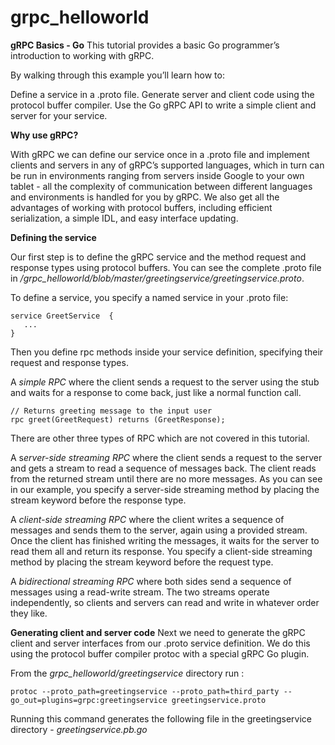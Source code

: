 # grpc_helloworld

**gRPC Basics - Go**
This tutorial provides a basic Go programmer’s introduction to working with gRPC.

By walking through this example you’ll learn how to:

Define a service in a .proto file.
Generate server and client code using the protocol buffer compiler.
Use the Go gRPC API to write a simple client and server for your service.


**Why use gRPC?**

With gRPC we can define our service once in a .proto file and implement clients and servers in any of gRPC’s supported languages, which in turn can be run in environments ranging from servers inside Google to your own tablet - all the complexity of communication between different languages and environments is handled for you by gRPC. We also get all the advantages of working with protocol buffers, including efficient serialization, a simple IDL, and easy interface updating.


**Defining the service**

Our first step  is to define the gRPC service and the method request and response types using protocol buffers. You can see the complete .proto file in */grpc_helloworld/blob/master/greetingservice/greetingservice.proto*.

To define a service, you specify a named service in your .proto file:
```
service GreetService  {
   ...
}
```
Then you define rpc methods inside your service definition, specifying their request and response types. 

A *simple RPC* where the client sends a request to the server using the stub and waits for a response to come back, just like a normal function call.
```
// Returns greeting message to the input user
rpc greet(GreetRequest) returns (GreetResponse);
```
There are other three types of RPC which are not covered  in this tutorial.

A s*erver-side streaming RPC* where the client sends a request to the server and gets a stream to read a sequence of messages back. The client reads from the returned stream until there are no more messages. As you can see in our example, you specify a server-side streaming method by placing the stream keyword before the response type.

A *client-side streaming RPC* where the client writes a sequence of messages and sends them to the server, again using a provided stream. Once the client has finished writing the messages, it waits for the server to read them all and return its response. You specify a client-side streaming method by placing the stream keyword before the request type.

A *bidirectional streaming RPC* where both sides send a sequence of messages using a read-write stream. The two streams operate independently, so clients and servers can read and write in whatever order they like.

**Generating client and server code**
Next we need to generate the gRPC client and server interfaces from our .proto service definition. We do this using the protocol buffer compiler protoc with a special gRPC Go plugin.

From the *grpc_helloworld/greetingservice* directory run :
```
protoc --proto_path=greetingservice --proto_path=third_party --go_out=plugins=grpc:greetingservice greetingservice.proto
```
Running this command generates the following file in the greetingservice directory  - *greetingservice.pb.go*

